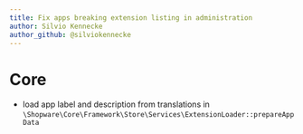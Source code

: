 ```yaml
---
title: Fix apps breaking extension listing in administration
author: Silvio Kennecke
author_github: @silviokennecke
---
```

# Core
* load app label and description from translations in `\Shopware\Core\Framework\Store\Services\ExtensionLoader::prepareAppData`
